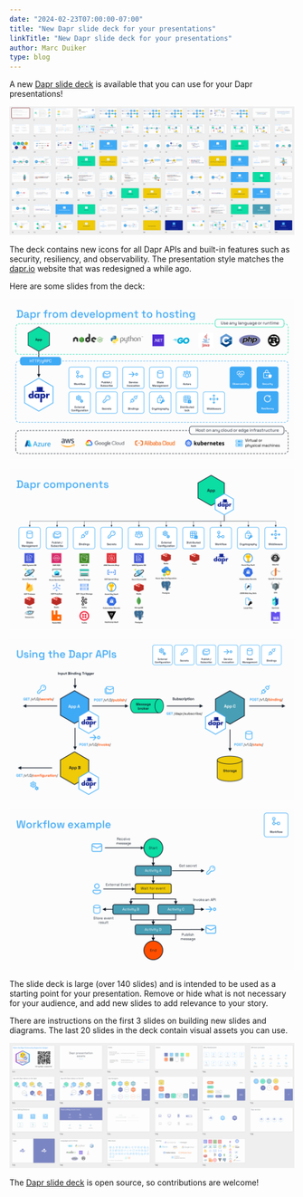 ```yaml
---
date: "2024-02-23T07:00:00-07:00"
title: "New Dapr slide deck for your presentations"
linkTitle: "New Dapr slide deck for your presentations"
author: Marc Duiker
type: blog
---
```


A new [Dapr slide deck](https://docs.dapr.io/contributing/presentations/) is available that you can use for your Dapr presentations!

![Slide deck overview](slide-overview.png)

The deck contains new icons for all Dapr APIs and built-in features such as security, resiliency, and observability. The presentation style matches the [dapr.io](http://dapr.io) website that was redesigned a while ago.

Here are some slides from the deck:

![From Development to Hosting](slide17.png "From Development to Hosting")

![Components](slide18.png "Components")

![Using the Dapr APIs](slide20.png "Using the Dapr APIs")

![Workflow example](slide52.png "Workflow example")

The slide deck is large (over 140 slides) and is intended to be used as a starting point for your presentation. Remove or hide what is not necessary for your audience, and add new slides to add relevance to your story.

There are instructions on the first 3 slides on building new slides and diagrams. The last 20 slides in the deck contain visual assets you can use.

![Visual assets](asset-slides.png "Visual assets")

The [Dapr slide deck](https://docs.dapr.io/contributing/presentations/) is open source, so contributions are welcome!
